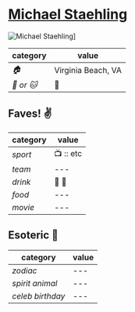 # [Michael Staehling](https://github.com/MStaehling)

![Michael Staehling](https://avatars2.githubusercontent.com/u/7108911?v=3&s=460)]

| category | value |
|-----------|-------|
| _:house:_ | Virginia Beach, VA |
| _:dog: or :cat:_ | :dog: |

## Faves! :v:

| category | value |
|----------|--------|
| _sport_  | :tv: :: etc |
| _team_   | --- |
| _drink_  | :beer: :wine_glass: |
| _food_   | --- |
| _movie_  | --- |

## Esoteric :crystal_ball:

| category | value |
|----------|-------|
| _zodiac_ | --- |
| _spirit animal_ | --- |
| _celeb birthday_ | --- |
